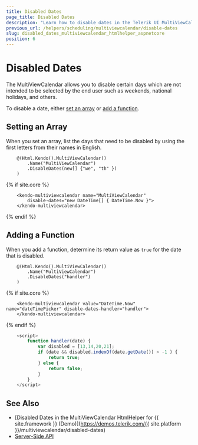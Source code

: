 ```yaml
---
title: Disabled Dates
page_title: Disabled Dates
description: "Learn how to disable dates in the Telerik UI MultiViewCalendar component for {{ site.framework }}."
previous_url: /helpers/scheduling/multiviewcalendar/disable-dates
slug: disabled_dates_multiviewcalendar_htmlhelper_aspnetcore
position: 6
---
```


# Disabled Dates

The MultiViewCalendar allows you to disable certain days which are not intended to be selected by the end user such as weekends, national holidays, and others.

To disable a date, either [set an array](#setting-an-array) or [add a function](#adding-a-function).

## Setting an Array

When you set an array, list the days that need to be disabled by using the first letters from their names in English.

```HtmlHelper
    @(Html.Kendo().MultiViewCalendar()
        .Name("MultiViewCalendar")
        .DisableDates(new[] {"we", "th" })
    )
```
{% if site.core %}
```TagHelper
    <kendo-multiviewcalendar name="MultiViewCalendar" 
        disable-dates="new DateTime[] { DateTime.Now }">
    </kendo-multiviewcalendar>
```
{% endif %}

## Adding a Function

When you add a function, determine its return value as `true` for the date that is disabled.

```HtmlHelper
    @(Html.Kendo().MultiViewCalendar()
        .Name("MultiViewCalendar")
        .DisableDates("handler")
    )
```
{% if site.core %}
```TagHelper
    <kendo-multiviewcalendar value="DateTime.Now" name="dateTimePicker" disable-dates-handler="handler">
    </kendo-multiviewcalendar>
```
{% endif %}
```JavaScript
    <script>
        function handler(date) {
            var disabled = [13,14,20,21];
            if (date && disabled.indexOf(date.getDate()) > -1 ) {
                return true;
            } else {
                return false;
            }
        }
    </script>
```

## See Also

* [Disabled Dates in the MultiViewCalendar HtmlHelper for {{ site.framework }} (Demo)](https://demos.telerik.com/{{ site.platform }}/multiviewcalendar/disabled-dates)
* [Server-Side API](/api/multiviewcalendar)
